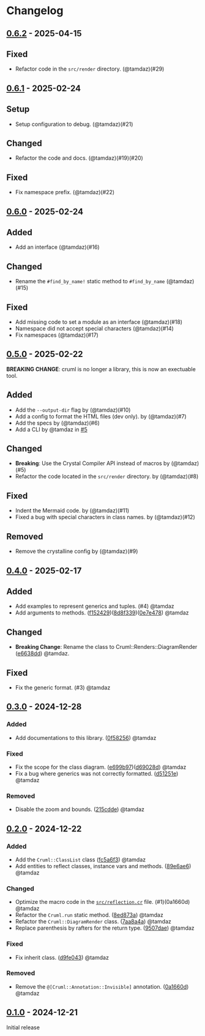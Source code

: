# Changelog

## [0.6.2](https://github.com/tamdaz/cruml/releases/tag/0.6.2) - 2025-04-15

## Fixed

- Refactor code in the `src/render` directory. (@tamdaz)(#29)

## [0.6.1](https://github.com/tamdaz/cruml/releases/tag/0.6.1) - 2025-02-24

## Setup

- Setup configuration to debug. (@tamdaz)(#21)

## Changed

- Refactor the code and docs. (@tamdaz)(#19)(#20)

## Fixed

- Fix namespace prefix. (@tamdaz)(#22)

## [0.6.0](https://github.com/tamdaz/cruml/releases/tag/0.6.0) - 2025-02-24

## Added

* Add an interface (@tamdaz)(#16)

## Changed

* Rename the `#find_by_name!` static method to `#find_by_name` (@tamdaz)(#15)

## Fixed

* Add missing code to set a module as an interface (@tamdaz)(#18)
* Namespace did not accept special characters (@tamdaz)(#14)
* Fix namespaces (@tamdaz)(#17)

## [0.5.0](https://github.com/tamdaz/cruml/releases/tag/0.5.0) - 2025-02-22

**BREAKING CHANGE**: cruml is no longer a library, this is now an exectuable tool.

## Added

- Add the `--output-dir` flag by (@tamdaz)(#10)
- Add a config to format the HTML files (dev only). by (@tamdaz)(#7)
- Add the specs by (@tamdaz)(#6)
- Add a CLI by @tamdaz in [#5](https://github.com/tamdaz/cruml/pull/5/files#diff-1141c7f214dfe9fce761897ef05ab40a28bd6f97fc0651111c48057ffdf36021)

## Changed

- **Breaking**: Use the Crystal Compiler API instead of macros by (@tamdaz)(#5)
- Refactor the code located in the `src/render` directory. by (@tamdaz)(#8)

## Fixed

- Indent the Mermaid code. by (@tamdaz)(#11)
- Fixed a bug with special characters in class names. by (@tamdaz)(#12)

## Removed

- Remove the crystalline config by (@tamdaz)(#9)

## [0.4.0](https://github.com/tamdaz/cruml/releases/tag/0.4.0) - 2025-02-17

## Added

- Add examples to represent generics and tuples. (#4) @tamdaz
- Add arguments to methods. ([f152429](https://github.com/tamdaz/cruml/commit/f152429686be94a26e4a9a0a6c6d8932f27f83a2))([8d8f339](https://github.com/tamdaz/cruml/commit/8d8f339aa5fe4e27b90fd2a36b8285801e08ede4))([0e7e478](https://github.com/tamdaz/cruml/commit/0e7e478e9b319066044f4ce36904aa54a67e6788)) @tamdaz

## Changed

- **Breaking Change**: Rename the class to Cruml::Renders::DiagramRender ([e6638dd](https://github.com/tamdaz/cruml/commit/e6638dd833470087ade9960b61e1151a3083c127)) @tamdaz.

## Fixed

- Fix the generic format. (#3) @tamdaz

## [0.3.0](https://github.com/tamdaz/cruml/releases/tag/0.3.0) - 2024-12-28

### Added

- Add documentations to this library. ([0f58256](https://github.com/tamdaz/cruml/commit/0f582563d28337437e3a27344b260d273d8ad503)) @tamdaz

### Fixed

- Fix the scope for the class diagram. ([e699b97](https://github.com/tamdaz/cruml/commit/e699b9791f805d549f8cbaafb33e3bc3ff22cc9a))([d69028d](https://github.com/tamdaz/cruml/commit/d69028d9286da3c758c26032f32fbd07d5a73711)) @tamdaz
- Fix a bug where generics was not correctly formatted. ([d51251e](https://github.com/tamdaz/cruml/commit/d51251e56480c80ecab32aa2f8e294541d4b485d)) @tamdaz

### Removed

- Disable the zoom and bounds. ([215cdde](https://github.com/tamdaz/cruml/commit/215cdde9194244f94a2904dd7baab230eacd4d6b)) @tamdaz

## [0.2.0](https://github.com/tamdaz/cruml/releases/tag/0.2.0) - 2024-12-22

### Added

- Add the `Cruml::ClassList` class ([fc5a6f3](https://github.com/tamdaz/cruml/commit/fc5a6f3dac155c11e1a840d2869dbcd13837978a)) @tamdaz 
- Add entities to reflect classes, instance vars and methods. ([89e6ae6](https://github.com/tamdaz/cruml/commit/89e6ae614da491acf452b0b6a83350555d8fb291)) @tamdaz 

### Changed

- Optimize the macro code in the [`src/reflection.cr`](https://github.com/tamdaz/cruml/commit/e24b77ecac065356b471c02c2c3a33a3738d3027) file. (#1)(0a1660d) @tamdaz 
- Refactor the `Cruml.run` static method. ([8ed873a](https://github.com/tamdaz/cruml/commit/8ed873a0b8cf173e77dd91013e22db4fa3207846)) @tamdaz 
- Refactor the `Cruml::DiagramRender` class. ([7aa8a4a](https://github.com/tamdaz/cruml/commit/7aa8a4a683568d1fbb38056acbe178d79bebe96f)) @tamdaz 
- Replace parenthesis by rafters for the return type. ([9507dae](https://github.com/tamdaz/cruml/commit/9507dae6311d0e1c2aa08acaa76d59adf0e0328d)) @tamdaz 

### Fixed

- Fix inherit class. ([d9fe043](https://github.com/tamdaz/cruml/commit/d9fe0436a86c02ecc02de2217fdb41f0ba5309d8)) @tamdaz 

### Removed

- Remove the `@[Cruml::Annotation::Invisible]` annotation. ([0a1660d](https://github.com/tamdaz/cruml/commit/0a1660d00515ac98838e765273a82d8871d11c17)) @tamdaz 

## [0.1.0](https://github.com/tamdaz/cruml/releases/tag/0.1.0) - 2024-12-21

Initial release